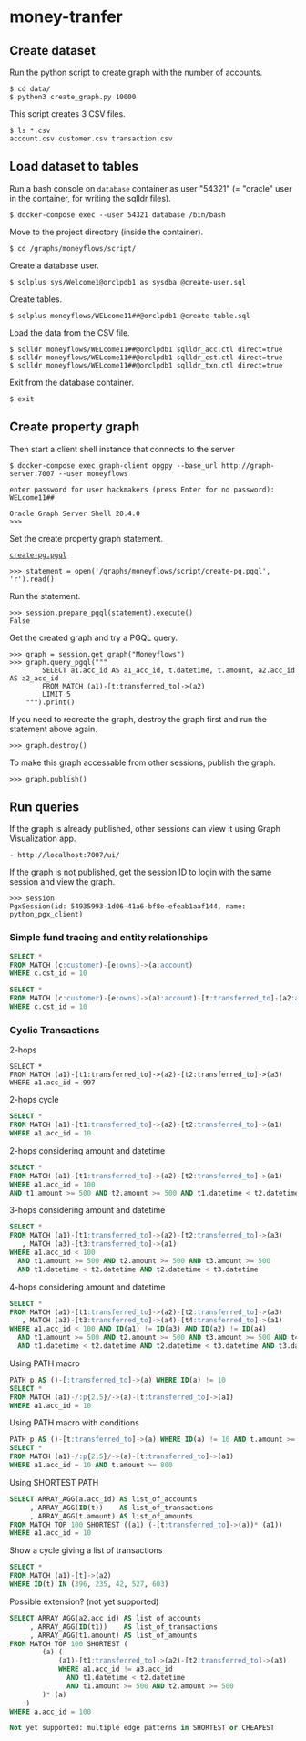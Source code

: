 # money-tranfer

## Create dataset

Run the python script to create graph with the number of accounts.

    $ cd data/
    $ python3 create_graph.py 10000

This script creates 3 CSV files.

    $ ls *.csv
    account.csv customer.csv transaction.csv

## Load dataset to tables

Run a bash console on `database` container as user "54321" (= "oracle" user in the container, for writing the sqlldr files).

    $ docker-compose exec --user 54321 database /bin/bash

Move to the project directory (inside the container).

    $ cd /graphs/moneyflows/script/

Create a database user.

    $ sqlplus sys/Welcome1@orclpdb1 as sysdba @create-user.sql

Create tables.

    $ sqlplus moneyflows/WELcome11##@orclpdb1 @create-table.sql

Load the data from the CSV file.

    $ sqlldr moneyflows/WELcome11##@orclpdb1 sqlldr_acc.ctl direct=true
    $ sqlldr moneyflows/WELcome11##@orclpdb1 sqlldr_cst.ctl direct=true
    $ sqlldr moneyflows/WELcome11##@orclpdb1 sqlldr_txn.ctl direct=true

Exit from the database container.

    $ exit

## Create property graph

Then start a client shell instance that connects to the server

    $ docker-compose exec graph-client opgpy --base_url http://graph-server:7007 --user moneyflows
    
    enter password for user hackmakers (press Enter for no password): WELcome11##
    
    Oracle Graph Server Shell 20.4.0
    >>>

Set the create property graph statement.

[`create-pg.pgql`](script/create-pg.pgql)

    >>> statement = open('/graphs/moneyflows/script/create-pg.pgql', 'r').read()

Run the statement.

    >>> session.prepare_pgql(statement).execute()
    False

Get the created graph and try a PGQL query.

    >>> graph = session.get_graph("Moneyflows")
    >>> graph.query_pgql("""
            SELECT a1.acc_id AS a1_acc_id, t.datetime, t.amount, a2.acc_id AS a2_acc_id
            FROM MATCH (a1)-[t:transferred_to]->(a2)
            LIMIT 5
        """).print()

If you need to recreate the graph, destroy the graph first and run the statement above again.

    >>> graph.destroy()

To make this graph accessable from other sessions, publish the graph.

    >>> graph.publish()

## Run queries

If the graph is already published, other sessions can view it using Graph Visualization app.

    - http://localhost:7007/ui/

If the graph is not published, get the session ID to login with the same session and view the graph.

    >>> session
    PgxSession(id: 54935993-1d06-41a6-bf8e-efeab1aaf144, name: python_pgx_client)

### Simple fund tracing and entity relationships

```sql
SELECT *
FROM MATCH (c:customer)-[e:owns]->(a:account)
WHERE c.cst_id = 10
```

```sql
SELECT *
FROM MATCH (c:customer)-[e:owns]->(a1:account)-[t:transferred_to]-(a2:account)
WHERE c.cst_id = 10
```

### Cyclic Transactions

2-hops

```
SELECT *
FROM MATCH (a1)-[t1:transferred_to]->(a2)-[t2:transferred_to]->(a3)
WHERE a1.acc_id = 997
```

2-hops cycle

```sql
SELECT *
FROM MATCH (a1)-[t1:transferred_to]->(a2)-[t2:transferred_to]->(a1)
WHERE a1.acc_id = 10
```

2-hops considering amount and datetime

```sql
SELECT *
FROM MATCH (a1)-[t1:transferred_to]->(a2)-[t2:transferred_to]->(a1)
WHERE a1.acc_id = 100
AND t1.amount >= 500 AND t2.amount >= 500 AND t1.datetime < t2.datetime
```

3-hops considering amount and datetime

```sql
SELECT *
FROM MATCH (a1)-[t1:transferred_to]->(a2)-[t2:transferred_to]->(a3)
   , MATCH (a3)-[t3:transferred_to]->(a1)
WHERE a1.acc_id < 100
  AND t1.amount >= 500 AND t2.amount >= 500 AND t3.amount >= 500
  AND t1.datetime < t2.datetime AND t2.datetime < t3.datetime
```

4-hops considering amount and datetime

```sql
SELECT *
FROM MATCH (a1)-[t1:transferred_to]->(a2)-[t2:transferred_to]->(a3)
   , MATCH (a3)-[t3:transferred_to]->(a4)-[t4:transferred_to]->(a1)
WHERE a1.acc_id < 100 AND ID(a1) != ID(a3) AND ID(a2) != ID(a4)
  AND t1.amount >= 500 AND t2.amount >= 500 AND t3.amount >= 500 AND t4.amount >= 500
  AND t1.datetime < t2.datetime AND t2.datetime < t3.datetime AND t3.datetime < t4.datetime
```

Using PATH macro

```sql
PATH p AS ()-[:transferred_to]->(a) WHERE ID(a) != 10
SELECT *
FROM MATCH (a1)-/:p{2,5}/->(a)-[t:transferred_to]->(a1)
WHERE a1.acc_id = 10
```

Using PATH macro with conditions

```sql
PATH p AS ()-[t:transferred_to]->(a) WHERE ID(a) != 10 AND t.amount >= 800
SELECT *
FROM MATCH (a1)-/:p{2,5}/->(a)-[t:transferred_to]->(a1)
WHERE a1.acc_id = 10 AND t.amount >= 800
```

Using SHORTEST PATH

```sql
SELECT ARRAY_AGG(a.acc_id) AS list_of_accounts
     , ARRAY_AGG(ID(t))    AS list_of_transactions
     , ARRAY_AGG(t.amount) AS list_of_amounts
FROM MATCH TOP 100 SHORTEST ((a1) (-[t:transferred_to]->(a))* (a1))
WHERE a1.acc_id = 10
```

Show a cycle giving a list of transactions

```sql
SELECT *
FROM MATCH (a1)-[t]->(a2)
WHERE ID(t) IN (396, 235, 42, 527, 603)
```

Possible extension? (not yet supported)

```sql
SELECT ARRAY_AGG(a2.acc_id) AS list_of_accounts
     , ARRAY_AGG(ID(t1))    AS list_of_transactions
     , ARRAY_AGG(t1.amount) AS list_of_amounts
FROM MATCH TOP 100 SHORTEST (
        (a) (
            (a1)-[t1:transferred_to]->(a2)-[t2:transferred_to]->(a3)
            WHERE a1.acc_id != a3.acc_id
              AND t1.datetime < t2.datetime
              AND t1.amount >= 500 AND t2.amount >= 500
        )* (a)
    )
WHERE a.acc_id = 100

Not yet supported: multiple edge patterns in SHORTEST or CHEAPEST
```


